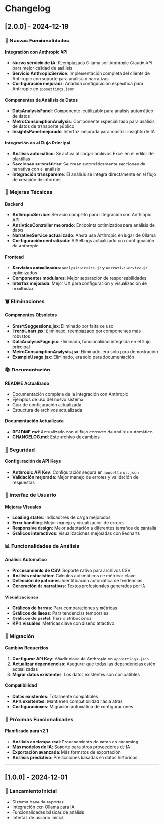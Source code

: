 # Changelog

## [2.0.0] - 2024-12-19

### 🚀 Nuevas Funcionalidades

#### Integración con Anthropic API

- **Nuevo servicio de IA**: Reemplazado Ollama por Anthropic Claude API para mejor calidad de análisis
- **Servicio AnthropicService**: Implementación completa del cliente de Anthropic con soporte para análisis y narrativas
- **Configuración mejorada**: Añadida configuración específica para Anthropic en `appsettings.json`

#### Componentes de Análisis de Datos

- **DataAnalysisPanel**: Componente reutilizable para análisis automático de datos
- **MetroConsumptionAnalysis**: Componente especializado para análisis de datos de transporte público
- **InsightsPanel mejorado**: Interfaz mejorada para mostrar insights de IA

#### Integración en el Flujo Principal

- **Análisis automático**: Se activa al cargar archivos Excel en el editor de plantillas
- **Secciones automáticas**: Se crean automáticamente secciones de narrativa con el análisis
- **Integración transparente**: El análisis se integra directamente en el flujo de creación de informes

### 🔧 Mejoras Técnicas

#### Backend

- **AnthropicService**: Servicio completo para integración con Anthropic API
- **AnalyticsController mejorado**: Endpoints optimizados para análisis de datos
- **NarrativeService actualizado**: Ahora usa Anthropic en lugar de Ollama
- **Configuración centralizada**: AISettings actualizado con configuración de Anthropic

#### Frontend

- **Servicios actualizados**: `analysisService.js` y `narrativeService.js` optimizados
- **Componentes modulares**: Mejor separación de responsabilidades
- **Interfaz mejorada**: Mejor UX para configuración y visualización de resultados

### 🗑️ Eliminaciones

#### Componentes Obsoletos

- **SmartSuggestions.jsx**: Eliminado por falta de uso
- **TrendChart.jsx**: Eliminado, reemplazado por componentes más robustos
- **DataAnalysisPage.jsx**: Eliminado, funcionalidad integrada en el flujo principal
- **MetroConsumptionAnalysis.jsx**: Eliminado, era solo para demostración
- **ExampleUsage.jsx**: Eliminado, era solo para documentación

### 📚 Documentación

#### README Actualizado

- Documentación completa de la integración con Anthropic
- Ejemplos de uso del nuevo sistema
- Guía de configuración actualizada
- Estructura de archivos actualizada

#### Documentación Actualizada

- **README.md**: Actualizado con el flujo correcto de análisis automático
- **CHANGELOG.md**: Este archivo de cambios

### 🔐 Seguridad

#### Configuración de API Keys

- **Anthropic API Key**: Configuración segura en `appsettings.json`
- **Validación mejorada**: Mejor manejo de errores y validación de respuestas

### 🎨 Interfaz de Usuario

#### Mejoras Visuales

- **Loading states**: Indicadores de carga mejorados
- **Error handling**: Mejor manejo y visualización de errores
- **Responsive design**: Mejor adaptación a diferentes tamaños de pantalla
- **Gráficos interactivos**: Visualizaciones mejoradas con Recharts

### 📊 Funcionalidades de Análisis

#### Análisis Automático

- **Procesamiento de CSV**: Soporte nativo para archivos CSV
- **Análisis estadístico**: Cálculos automáticos de métricas clave
- **Detección de patrones**: Identificación automática de tendencias
- **Generación de narrativas**: Textos profesionales generados por IA

#### Visualizaciones

- **Gráficos de barras**: Para comparaciones y métricas
- **Gráficos de líneas**: Para tendencias temporales
- **Gráficos de pastel**: Para distribuciones
- **KPIs visuales**: Métricas clave con diseño atractivo

### 🔄 Migración

#### Cambios Requeridos

1. **Configurar API Key**: Añadir clave de Anthropic en `appsettings.json`
2. **Actualizar dependencias**: Asegurar que todas las dependencias estén actualizadas
3. **Migrar datos existentes**: Los datos existentes son compatibles

#### Compatibilidad

- **Datos existentes**: Totalmente compatibles
- **APIs existentes**: Mantienen compatibilidad hacia atrás
- **Configuraciones**: Migración automática de configuraciones

### 🚀 Próximas Funcionalidades

#### Planificado para v2.1

- **Análisis en tiempo real**: Procesamiento de datos en streaming
- **Más modelos de IA**: Soporte para otros proveedores de IA
- **Exportación avanzada**: Más formatos de exportación
- **Análisis predictivo**: Predicciones basadas en datos históricos

---

## [1.0.0] - 2024-12-01

### 🎉 Lanzamiento Inicial

- Sistema base de reportes
- Integración con Ollama para IA
- Funcionalidades básicas de análisis
- Interfaz de usuario inicial
